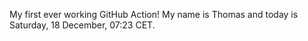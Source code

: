 My first ever working GitHub Action!
My name is Thomas and today is Saturday, 18 December, 07:23 CET. 
